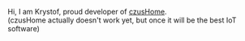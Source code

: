 Hi, I am Krystof, proud developer of <a href="https://github.com/krystofex/czusHome">czusHome</a>.
<br>
(czusHome actually doesn't work yet, but once it will be the best IoT software)
